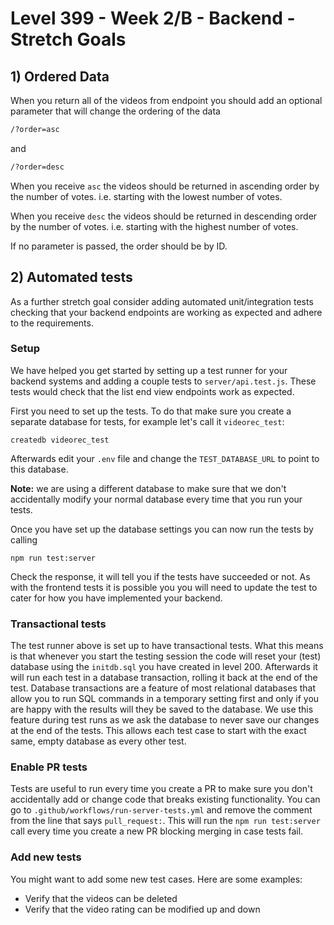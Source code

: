 # Level 399 - Week 2/B - Backend - Stretch Goals

## 1) Ordered Data

When you return all of the videos from endpoint you should add an optional parameter that will change the ordering of the data

```sh
/?order=asc
```

and

```sh
/?order=desc
```

When you receive `asc` the videos should be returned in ascending order by the number of votes. i.e. starting with the lowest number of votes.

When you receive `desc` the videos should be returned in descending order by the number of votes. i.e. starting with the highest number of votes.

If no parameter is passed, the order should be by ID.

## 2) Automated tests

As a further stretch goal consider adding automated unit/integration tests checking that your backend endpoints are working as expected and adhere to the requirements.

### Setup

We have helped you get started by setting up a test runner for your backend systems and adding a couple tests to `server/api.test.js`. These tests would check that the list end view endpoints work as expected.

First you need to set up the tests. To do that make sure you create a separate database for tests, for example let's call it `videorec_test`:

```
createdb videorec_test
```

Afterwards edit your `.env` file and change the `TEST_DATABASE_URL` to point to this database.

**Note:** we are using a different database to make sure that we don't accidentally modify your normal database every time that you run your tests.

Once you have set up the database settings you can now run the tests by calling

```
npm run test:server
```

Check the response, it will tell you if the tests have succeeded or not. As with the frontend tests it is possible you you will need to update the test to cater for how you have implemented your backend.

### Transactional tests

The test runner above is set up to have transactional tests. What this means is that whenever you start the testing session the code will reset your (test) database using the `initdb.sql` you have created in level 200. Afterwards it will run each test in a database transaction, rolling it back at the end of the test. Database transactions are a feature of most relational databases that allow you to run SQL commands in a temporary setting first and only if you are happy with the results will they be saved to the database. We use this feature during test runs as we ask the database to never save our changes at the end of the tests. This allows each test case to start with the exact same, empty database as every other test.

### Enable PR tests

Tests are useful to run every time you create a PR to make sure you don't accidentally add or change code that breaks existing functionality. You can go to `.github/workflows/run-server-tests.yml` and remove the comment from the line that says `pull_request:`. This will run the `npm run test:server` call every time you create a new PR blocking merging in case tests fail.

### Add new tests

You might want to add some new test cases. Here are some examples:

- Verify that the videos can be deleted
- Verify that the video rating can be modified up and down
